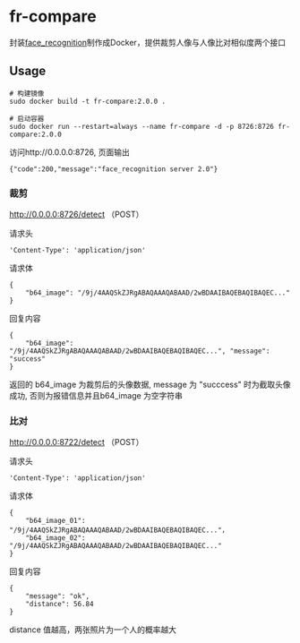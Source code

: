 # fr-compare

封装[face_recognition](https://github.com/ageitgey/face_recognition)制作成Docker，提供裁剪人像与人像比对相似度两个接口

## Usage

```
# 构建镜像
sudo docker build -t fr-compare:2.0.0 .

# 启动容器
sudo docker run --restart=always --name fr-compare -d -p 8726:8726 fr-compare:2.0.0

```

访问http://0.0.0.0:8726, 页面输出

```
{"code":200,"message":"face_recognition server 2.0"}
```

### 裁剪

http://0.0.0.0:8726/detect （POST）

请求头

```
'Content-Type': 'application/json'
```

请求体

```
{
    "b64_image": "/9j/4AAQSkZJRgABAQAAAQABAAD/2wBDAAIBAQEBAQIBAQEC..."
}
```

回复内容

```
{
    "b64_image": "/9j/4AAQSkZJRgABAQAAAQABAAD/2wBDAAIBAQEBAQIBAQEC...", "message": "success" 
}          
```

返回的 b64_image 为裁剪后的头像数据, message 为 "succcess" 时为截取头像成功, 否则为报错信息并且b64_image 为空字符串


### 比对

http://0.0.0.0:8722/detect （POST）

请求头

```
'Content-Type': 'application/json'
```

请求体

```
{
    "b64_image_01": "/9j/4AAQSkZJRgABAQAAAQABAAD/2wBDAAIBAQEBAQIBAQEC..."，
    "b64_image_02": "/9j/4AAQSkZJRgABAQAAAQABAAD/2wBDAAIBAQEBAQIBAQEC..."
}
```

回复内容

```
{
    "message": "ok",
    "distance": 56.84
}
```

distance 值越高，两张照片为一个人的概率越大

